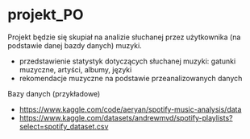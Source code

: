 # projekt_PO

Projekt będzie się skupiał na analizie słuchanej przez użytkownika (na podstawie danej bazdy danych) muzyki.
- przedstawienie statystyk dotyczących słuchanej muzyki: gatunki muzyczne, artyści, albumy, języki
- rekomendacje muzyczne na podstawie przeanalizowanych danych

Bazy danych (przykładowe)
- https://www.kaggle.com/code/aeryan/spotify-music-analysis/data
- https://www.kaggle.com/datasets/andrewmvd/spotify-playlists?select=spotify_dataset.csv
